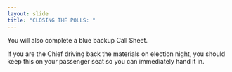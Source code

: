 ```yaml
---
layout: slide
title: "CLOSING THE POLLS: "
---
```


You will also complete a blue backup Call Sheet.

If you are the Chief driving back the materials on election night, you should keep this on your passenger seat so you can immediately hand it in.